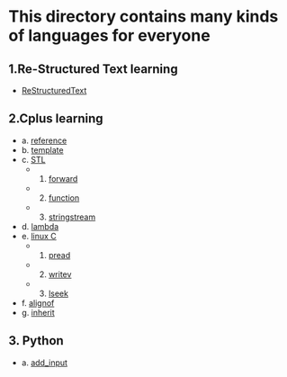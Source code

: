 # This directory contains many kinds of languages for everyone
## 1.Re-Structured Text learning
- [ReStructuredText](./ReStructuredText.rst)
## 2.Cplus learning
- a. [reference](./C_plus/reference/)
- b. [template](./C_plus/template/)
- c. [STL](./C_plus/STL/)
  - 1. [forward](./C_plus/STL/forward/)
  - 2. [function](./C_plus/STL/function)
  - 3. [stringstream](./C_plus/STL/stringstream)
- d. [lambda](./C_plus/lambda/)
- e. [linux C](./C_plus/linux_c/)
  - 1. [pread](./C_plus/linux_c/pread/)
  - 2. [writev](./C_plus/linux_c/writev/)
  - 3. [lseek](./C_plus/linux_c/lseek/)
- f. [alignof](./C_plus/alignof/)
- g. [inherit](./C_plus/inherit/)
## 3. Python
- a. [add_input](./python/add_input.py)

